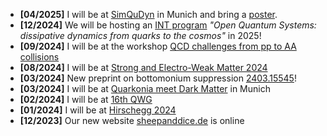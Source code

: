 - **[04/2025]** I will be at [SimQuDyn](https://indico.physik.uni-muenchen.de/event/536/) in Munich and bring a [poster](https://www.tommago.com/QuarkoniumSuppressionPoster/).
- **[12/2024]** We will be hosting an [INT program](https://www.int.washington.edu/current-program) _"Open Quantum Systems: dissipative dynamics from quarks to the cosmos"_ in 2025!
- **[09/2024]** I will be at the workshop [QCD challenges from pp to AA collisions](https://indico.uni-muenster.de/event/2607/page/98-venue-and-travel-information)
- **[08/2024]** I will be at [Strong and Electro-Weak Matter 2024](https://indico.physik.uni-bielefeld.de/event/100/)
- **[03/2024]** New preprint on bottomonium suppression [2403.15545](https://arxiv.org/abs/2403.15545)!
- **[03/2024]** I will be at [Quarkonia meet Dark Matter](https://indico.ph.tum.de/event/7422/) in Munich
- **[02/2024]** I will be at [16th QWG](https://indico.cern.ch/event/1226860/)
- **[01/2024]** I will be at [Hirschegg 2024](https://indico.gsi.de/event/18061/overview)
- **[12/2023]** Our new website [sheepanddice.de](https://sheepanddice.de) is online 
